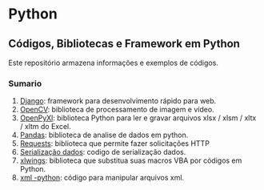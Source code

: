 # Python
## Códigos, Bibliotecas e Framework em Python  


Este  repositório armazena informações e exemplos de códigos. 


### Sumario 

1. [Django](./Django): framework para desenvolvimento rápido para web.
2. [OpenCV](./Django): biblioteca de processamento de imagem e vídeo. 
3. [OpenPyXl](./Django): biblioteca Python para ler e gravar arquivos xlsx / xlsm / xltx / xltm do Excel. 
4. [Pandas](./Django): biblioteca de analise de dados em python.
5. [Requests](./Django): biblioteca que permite fazer solicitações HTTP 
6. [Serialização dados](./Django): codigo de serialização  dados. 
7. [xlwings](./Django):  biblioteca que substitua suas macros VBA  por  códigos em Python. 
8. [xml -python](./Django): código para manipular arquivos xml. 
 
<!--stackedit_data:
eyJoaXN0b3J5IjpbLTgxNjczOTczNywxMzY3MTk3Njg0LDE4MT
kyMzkxNDcsMTYzMTA3MTc1MCwtMTM5MDE0NjM2M119
-->